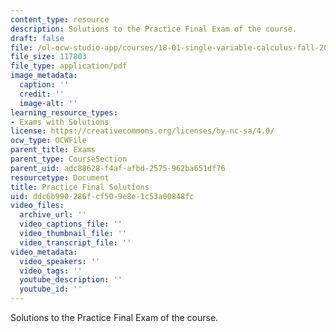 ```yaml
---
content_type: resource
description: Solutions to the Practice Final Exam of the course.
draft: false
file: /ol-ocw-studio-app/courses/18-01-single-variable-calculus-fall-2006/ddc6b990286fcf509e8e1c53a00848fc_prfinalsol.pdf
file_size: 117803
file_type: application/pdf
image_metadata:
  caption: ''
  credit: ''
  image-alt: ''
learning_resource_types:
- Exams with Solutions
license: https://creativecommons.org/licenses/by-nc-sa/4.0/
ocw_type: OCWFile
parent_title: Exams
parent_type: CourseSection
parent_uid: adc88628-f4af-afbd-2575-962ba651df76
resourcetype: Document
title: Practice Final Solutions
uid: ddc6b990-286f-cf50-9e8e-1c53a00848fc
video_files:
  archive_url: ''
  video_captions_file: ''
  video_thumbnail_file: ''
  video_transcript_file: ''
video_metadata:
  video_speakers: ''
  video_tags: ''
  youtube_description: ''
  youtube_id: ''
---
```

Solutions to the Practice Final Exam of the course.